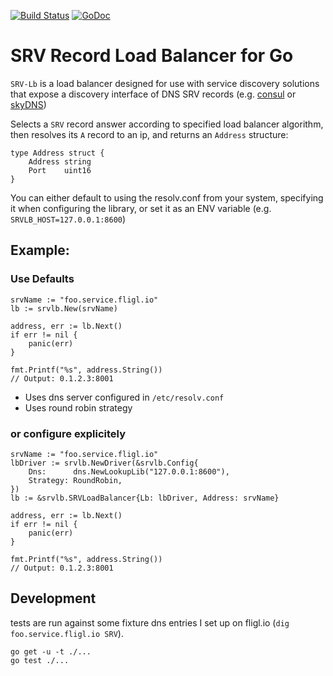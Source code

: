 [![Build Status](https://img.shields.io/codeship/b556c2e0-4dc7-0133-eaf7-524cf6105349.svg)](https://codeship.com/projects/106694)
[![GoDoc](http://godoc.org/github.com/benschw/srv-lb?status.png)](http://godoc.org/github.com/benschw/srv-lb/srvlb)


# SRV Record Load Balancer for Go

`SRV-Lb` is a load balancer designed for use with service discovery solutions
that expose a discovery interface of DNS SRV records
(e.g. [consul](https://consul.io/) or [skyDNS](https://github.com/skynetservices/skydns))


Selects a `SRV` record answer according to specified load balancer algorithm,
then resolves its `A` record to an ip, and returns an `Address` structure:

	type Address struct {
		Address string
		Port    uint16
	}


You can either default to using the resolv.conf from your system, specifying it 
when configuring the library, or set it as an ENV variable (e.g. `SRVLB_HOST=127.0.0.1:8600`)

## Example:
### Use Defaults

	srvName := "foo.service.fligl.io"
	lb := srvlb.New(srvName)

	address, err := lb.Next()
	if err != nil {
		panic(err)
	}

	fmt.Printf("%s", address.String())
	// Output: 0.1.2.3:8001

- Uses dns server configured in `/etc/resolv.conf`
- Uses round robin strategy

### or configure explicitely

	srvName := "foo.service.fligl.io"
	lbDriver := srvlb.NewDriver(&srvlb.Config{
		Dns:      dns.NewLookupLib("127.0.0.1:8600"),
		Strategy: RoundRobin,
	})
	lb := &srvlb.SRVLoadBalancer{Lb: lbDriver, Address: srvName}

	address, err := lb.Next()
	if err != nil {
		panic(err)
	}
	
	fmt.Printf("%s", address.String())
	// Output: 0.1.2.3:8001



## Development
tests are run against some fixture dns entries I set up on fligl.io (`dig foo.service.fligl.io SRV`).

	go get -u -t ./...
	go test ./...

	


